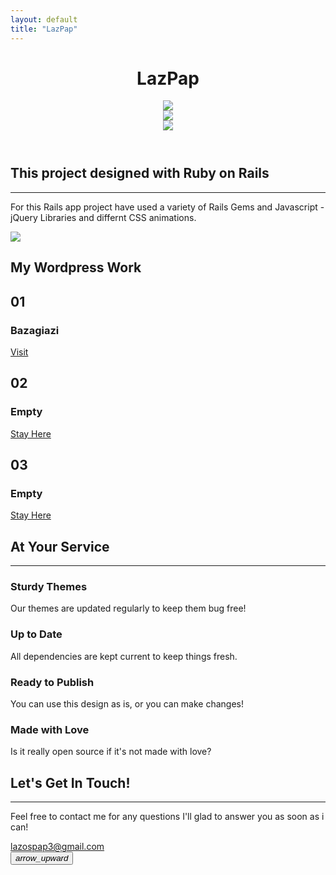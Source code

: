 ```yaml
---
layout: default
title: "LazPap"
---
```


<header class="masthead-background">
  <div class="container h-100">
    <div class="row h-100 align-items-center">
      <div class="col-12">
        <div class="parallax-window"><h1 class="background-text" data-aos="fade-up" data-aos-delay="300" data-aos-duration="1000">LazPap</h1></div>
        <div id="scene">
          <div class="layer parallax-window" data-depth="1" data-parallax="scroll" data-image-src="HTML_5.png">
            <img src="{{ '/images/HTML_5.png' | prepend: site.baseurl }}" class="background-image-left"/>
          </div>
          <div class="layer" data-depth="-2">
            <img src="{{ '/images/CSS_3.png' | prepend: site.baseurl }}" class="background-image-right"/>
          </div>
          <div class="layer" data-depth="1.5">
            <img src="{{ '/images/Javascript.png' | prepend: site.baseurl }}" class="background-image-under"/>
          </div>
        </div>
      </div>
    </div>
  </div>
</header>

  <section class="page-section masthead-under-background">
    <div class="container">
      <div class="row justify-content-center">
        <div class="col-lg-8 text-center mx-auto">
          <h2 class="text-white mt-0 line-height text-heading"  data-aos="fade-up" data-aos-duration="1000" data-aos-delay="500">This project designed with Ruby on Rails</h2>
          <hr class="divider light my-4" data-aos="fade-up" data-aos-duration="1000" data-aos-delay="650">
          <p class="text-white mb-5 text-sub"  data-aos="fade-up" data-aos-duration="1000" data-aos-delay="800">For this Rails app project have used a variety of Rails Gems and Javascript - jQuery Libraries and differnt CSS animations.</p>
            <div  data-aos="fade-up" data-aos-duration="1000" data-aos-delay="1000">
              <img src="{{ '/images/Ruby_On_Rails.png' | prepend: site.baseurl }}" class="icon-ruby" />
            </div>
        </div>
      </div>
    </div>
  </section>

  <!-- About Section -->
  <section class="page-section" id="work">
    <div class="container">
      <div class="row justify-content-center">
        <h1 class="work-text" data-aos="fade-up" data-aos-duration="1000" data-aos-delay="500">My Wordpress Work</h1>
        <div class="col-lg-10 text-center container-grid">
          <div data-aos="fade-right" data-aos-duration="1000" data-aos-delay="800">
            <div class="box">
              <div class="content">
                <h2>01</h2>
                <h3>Bazagiazi</h3>
                <a href="https://bazagiazi.com/">Visit</a>
              </div>
            </div>
          </div>
          <div data-aos="fade-down" data-aos-duration="1000" data-aos-delay="1200">
            <div class="box">
              <div class="content">
                <h2>02</h2>
                <h3>Empty</h3>
                <a href="#work">Stay Here</a>
              </div>
            </div>
          </div>
          <div data-aos="fade-left" data-aos-duration="1000" data-aos-delay="1000">
            <div class="box">
              <div class="content">
                <h2>03</h2>
                <h3>Empty</h3>
                <a href="#work">Stay Here</a>
              </div>
            </div>
          </div>
        </div>
      </div>
    </div>
  </section>

  <!-- Services Section -->
  <section class="page-section" id="services">
    <div class="container">
      <h2 class="text-center mt-0">At Your Service</h2>
      <hr class="divider my-4">
      <div class="row">
        <div class="col-lg-3 col-md-6 text-center">
          <div class="mt-5">
            <i class="fas fa-4x fa-gem text-primary mb-4"></i>
            <h3 class="h4 mb-2">Sturdy Themes</h3>
            <p class="text-muted mb-0">Our themes are updated regularly to keep them bug free!</p>
          </div>
        </div>
        <div class="col-lg-3 col-md-6 text-center">
          <div class="mt-5">
            <i class="fas fa-4x fa-laptop-code text-primary mb-4"></i>
            <h3 class="h4 mb-2">Up to Date</h3>
            <p class="text-muted mb-0">All dependencies are kept current to keep things fresh.</p>
          </div>
        </div>
        <div class="col-lg-3 col-md-6 text-center">
          <div class="mt-5">
            <i class="fas fa-4x fa-globe text-primary mb-4"></i>
            <h3 class="h4 mb-2">Ready to Publish</h3>
            <p class="text-muted mb-0">You can use this design as is, or you can make changes!</p>
          </div>
        </div>
        <div class="col-lg-3 col-md-6 text-center">
          <div class="mt-5">
            <i class="fas fa-4x fa-heart text-primary mb-4"></i>
            <h3 class="h4 mb-2">Made with Love</h3>
            <p class="text-muted mb-0">Is it really open source if it's not made with love?</p>
          </div>
        </div>
      </div>
    </div>
  </section>

  <!-- Contact Section -->
  <section class="page-section" id="contact">
    <div class="container">
      <div class="row justify-content-center">
        <div class="col-lg-8 text-center">
          <h1 class="mt-0 text-heading purple-text" data-aos="fade-up" data-aos-duration="1000" data-aos-delay="500">Let's Get In Touch!</h1>
          <hr class="divider my-4" data-aos="fade-up" data-aos-duration="1000" data-aos-delay="600">
          <p class="text-muted mb-5 text-sub" data-aos="zoom-out-up" data-aos-duration="1000" data-aos-delay="800">Feel free to contact me for any questions I'll glad to answer you as soon as i can!</p>
        </div>
      </div>
      <div class="row justify-content-center">
        <div class="col-lg-12 mr-auto text-center">
          <i class="fas fa-envelope fa-3x mb-3 text-muted" data-aos="fade-up" data-aos-duration="1000" data-aos-delay="1000" ></i>
          <a class="d-block text-sub" href="mailto:lazospap3@gmail.com" data-aos="fade-down" data-aos-duration="1000" data-aos-delay="1200">lazospap3@gmail.com</a>
        </div>
      </div>
    </div>
    <button id="btnScrollToTop" data-aos="fade-up" data-aos-delay="300" data-aos-duration="1000">
      <i class="material-icons">arrow_upward</i>
    </button>
    <!--Modaal script -->
    <script src="https://cdn.jsdelivr.net/npm/modaal@0.4.4/dist/js/modaal.min.js"></script>
    <script type="text/javascript">
      $(".inline").modaal();
    </script>
  </section>
